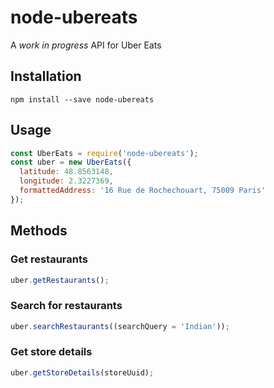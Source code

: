 # node-ubereats

A _work in progress_ API for Uber Eats

## Installation

```shell
npm install --save node-ubereats
```

## Usage

```javascript
const UberEats = require('node-ubereats');
const uber = new UberEats({
  latitude: 48.8563148,
  longitude: 2.3227369,
  formattedAddress: '16 Rue de Rochechouart, 75009 Paris'
});
```

## Methods

### Get restaurants

```javascript
uber.getRestaurants();
```

### Search for restaurants

```javascript
uber.searchRestaurants((searchQuery = 'Indian'));
```

### Get store details

```javascript
uber.getStoreDetails(storeUuid);
```
